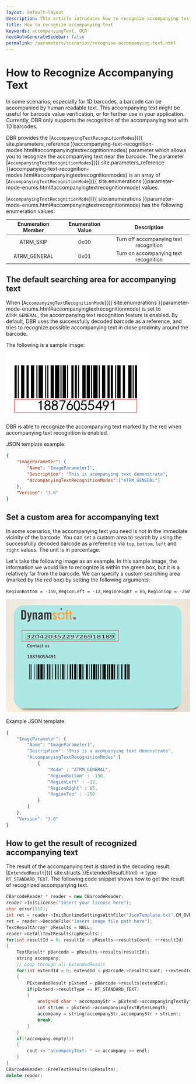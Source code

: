 ```yaml
---   
layout: default-layout
description: This article introduces how to recognize accompanying text.
title: How to recognize accompanying text
keywords: accompanyingText, OCR
needAutoGenerateSidebar: false
permalink: /parameters/scenarios/recognise-accompanying-text.html
---
```


# How to Recognize Accompanying Text

In some scenarios, especially for 1D barcodes, a barcode can be accompanied by human readable text. This accompanying text might be useful for barcode value verification, or for further use in your application. Currently, DBR only supports the recognition of the accompanying text with 1D barcodes.

DBR provides the [`AccompanyingTextRecognitionModes`]({{ site.parameters_reference }}accompanying-text-recognition-modes.html#accompanyingtextrecognitionmodes) parameter which allows you to recognize the accompanying text near the barcode. The parameter [`AccompanyingTextRecognitionModes`]({{ site.parameters_reference }}accompanying-text-recognition-modes.html#accompanyingtextrecognitionmodes) is an array of [`AccompanyingTextRecognitionMode`]({{ site.enumerations }}parameter-mode-enums.html#accompanyingtextrecognitionmode) values. 

[`AccompanyingTextRecognitionMode`]({{ site.enumerations }}parameter-mode-enums.html#accompanyingtextrecognitionmode) has the following enumeration values:

| Enumeration Member | Enumeration Value | Description |
|:-----------:|:--------:|:--------------------:|
| ATRM_SKIP | 0x00   | Turn off accompanying text recognition |
| ATRM_GENERAL | 0x01   | Turn on accompanying text recognition  |

## The default searching area for accompanying text

When [`AccompanyingTextRecognitionMode`]({{ site.enumerations }}parameter-mode-enums.html#accompanyingtextrecognitionmode) is set to `ATRM_GENERAL`, the accompanying text recognition feature is enabled. By default, DBR uses the successfully decoded barcode as a reference, and tries to recognize possible accompanying text in close proximity around the barcode. 

The following is a sample image:

![standard-acompanying-text][1]

DBR is able to recognize the accompanying text marked by the red when accompanying text recognition is enabled. 

JSON template example:

```json
{
    "ImageParameter": {
        "Name": "ImageParameter1", 
        "Description": "This is acompanying text demonstrate", 
        "AccompanyingTextRecognitionModes":["ATRM_GENERAL"]
    }, 
    "Version": "3.0"
}  
```
## Set a custom area for accompanying text

In some scenarios, the accompanying text you need is not in the immediate vicinity of the barcode. You can set a custom area to search by using the successfully decoded barcode as a reference via `top`, `bottom`, `left` and `right` values. The unit is in percentage.

Let's take the following image as an example. In this sample image, the information we would like to recognize is within the green box, but it is a relatively far from the barcode. We can specify a custom searching area (marked by the red box) by setting the following arguments:

`RegionBottom = -150`,
`RegionLeft = -12`,
`RegionRight = 85`,
`RegionTop = -250`

![a card image demo that has a customed acompanying text recognition range][3]

Example JSON template:
```javascript
{
    "ImageParameter": {
        "Name": "ImageParameter1", 
        "Description": "This is a acompanying text demonstrate", 
        "AccompanyingTextRecognitionModes":[
            {
                "Mode" : "ATRM_GENERAL",
                "RegionBottom" : -150,
                "RegionLeft" : -12,
                "RegionRight" : 85,
                "RegionTop" : -250
            }
        ]
    }, 
    "Version": "3.0"
}  
```
## How to get the result of recognized accompanying text

The result of the accompanying text is stored in the decoding result: [`ExtendedResult`]({{ site.structs }}ExtendedResult.html) -> type `RT_STANDARD_TEXT`. The following code snippet shows how to get the result of recognized accompanying text.

```c++
CBarcodeReader * reader = new CBarcodeReader;
reader->InitLicense("Insert your license here");
char error[512];
int ret = reader->InitRuntimeSettingsWithFile("JsonTemplate.txt",CM_OVERWRITE,error,512);
ret = reader->DecodeFile("Insert image file path here");
TextResultArray* pResults = NULL;
reader->GetAllTextResults(&pResults);
for(int resultId = 0; resultId < pResults->resultsCount; ++resultId)
{
    TextResult* pBarcode = pResults->results[resultId];
    string accompany;
    // Loop through all ExtendedResult
    for(int extendId = 0; extendId < pBarcode->resultsCount; ++extendId)
    {
        PExtendedResult pExtend = pBarcode->results[extendId];
        if(pExtend->resultType == RT_STANDARD_TEXT)
        {
            unsigned char * accompanyStr = pExtend->accompanyingTextBytes;
            int strLen = pExtend->accompanyingTextBytesLength;
            accompany = string(accompanyStr,accompanyStr + strLen);
            break;
        }    
    }
    if(!accompany.empty())
    {
        cout << "accompanyText: " << accompany << endl;
    }
}
CBarcodeReader::FreeTextResults(&pResults);
delete reader;
```

[1]:assets/recognise-accompanying-text/standard-accompanying-text.png
[3]:assets/recognise-accompanying-text/accompanying-text-card.png
